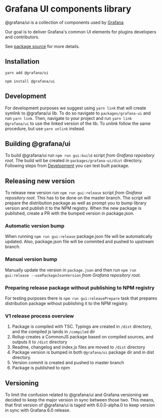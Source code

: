 # Grafana UI components library

@grafana/ui is a collection of components used by [Grafana](https://github.com/grafana/grafana)

Our goal is to deliver Grafana's common UI elements for plugins developers and contributors.

See [package source](https://github.com/grafana/grafana/tree/master/packages/grafana-ui) for more details.

## Installation

`yarn add @grafana/ui`

`npm install @grafana/ui`

## Development

For development purposes we suggest using `yarn link` that will create symlink to @grafana/ui lib. To do so navigate to `packages/grafana-ui` and run `yarn link`. Then, navigate to your project and run `yarn link @grafana/ui` to use the linked version of the lib. To unlink follow the same procedure, but use `yarn unlink` instead.

## Building @grafana/ui

To build @grafana/ui run `npm run gui:build` script _from Grafana repository root_. The build will be created in `packages/grafana-ui/dist` directory. Following steps from [Development](#development) you can test built package.

## Releasing new version

To release new version run `npm run gui:release` script _from Grafana repository root_. This has to be done on the master branch. The script will prepare the distribution package as well as prompt you to bump library version and publish it to the NPM registry. When the new package is published, create a PR with the bumped version in package.json.

### Automatic version bump

When running `npm run gui:release` package.json file will be automatically updated. Also, package.json file will be commited and pushed to upstream branch.

### Manual version bump

Manually update the version in `package.json` and then run `npm run gui:release --usePackageJsonVersion` _from Grafana repository root_.

### Preparing release package without publishing to NPM registry

For testing purposes there is `npm run gui:releasePrepare` task that prepares distribution package without publishing it to the NPM registry.

### V1 release process overview

1. Package is compiled with TSC. Typings are created in `/dist` directory, and the compiled js lands in `/compiled` dir
2. Rollup creates a CommonJS package based on compiled sources, and outputs it to `/dist` directory
3. Readme, changelog and index.js files are moved to `/dist` directory
4. Package version is bumped in both `@grafana/ui` package dir and in dist directory.
5. Version commit is created and pushed to master branch
6. Package is published to npm

## Versioning

To limit the confusion related to @grafana/ui and Grafana versioning we decided to keep the major version in sync between those two.
This means, that first version of @grafana/ui is taged with 6.0.0-alpha.0 to keep version in sync with Grafana 6.0 release.
